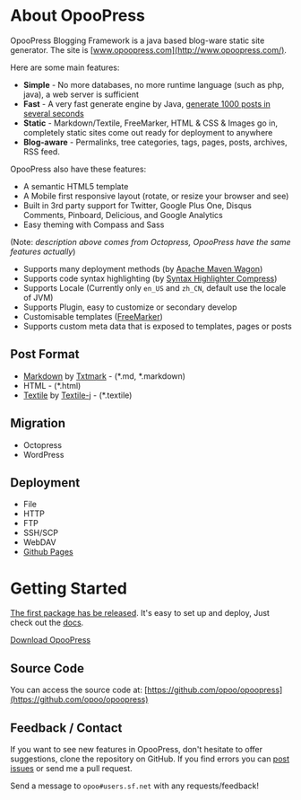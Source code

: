 # About OpooPress

OpooPress Blogging Framework is a java based blog-ware static site generator. The site is [www.opoopress.com](http://www.opoopress.com/).

Here are some main features:

- **Simple** - No more databases, no more runtime language (such as php, java), a web server is sufficient
- **Fast** - A very fast generate engine by Java, [generate 1000 posts in several seconds](http://opoo.org/why-i-develop-opoopress/)
- **Static** - Markdown/Textile, FreeMarker, HTML & CSS & Images go in, completely static sites come out ready for deployment to anywhere
- **Blog-aware** - Permalinks, tree categories, tags, pages, posts, archives, RSS feed.

OpooPress also have these features:
- A semantic HTML5 template
- A Mobile first responsive layout (rotate, or resize your browser and see)
- Built in 3rd party support for Twitter, Google Plus One, Disqus Comments, Pinboard, Delicious, and Google Analytics
- Easy theming with Compass and Sass

(Note: *description above comes from Octopress, OpooPress have the same features actually*)
- Supports many deployment methods (by [Apache Maven Wagon](http://maven.apache.org/wagon/))
- Supports code syntax highlighting (by [Syntax Highlighter Compress](http://alexgorbatchev.com/SyntaxHighlighter/))
- Supports Locale (Currently only `en_US` and `zh_CN`, default use the locale of JVM)
- Supports Plugin, easy to customize or secondary develop
- Customisable templates ([FreeMarker](http://www.freemarker.org/))
- Supports custom meta data that is exposed to templates, pages or posts

## Post Format
- [Markdown](http://daringfireball.net/projects/markdown/) by [Txtmark](https://github.com/rjeschke/txtmark) - (\*.md, \*.markdown)
- HTML - (\*.html)
- [Textile](http://textile.sitemonks.com/) by [Textile-j](https://textile-j.dev.java.net/) - (\*.textile)

## Migration
- Octopress
- WordPress

## Deployment
- File
- HTTP
- FTP
- SSH/SCP
- WebDAV
- [Github Pages](http://www.opoopress.com/zh/docs/github-pages/)

# Getting Started
[The first package has be released](http://opoo.org/opoopress-1.0.0-has-been-released/). It's easy to set up and deploy, Just check out the [docs](http://www.opoopress.com/docs/).

<a class="download-button" href="http://www.opoopress.com/download/">Download OpooPress</a>


## Source Code
You can access the source code at: [https://github.com/opoo/opoopress](https://github.com/opoo/opoopress)

## Feedback / Contact
If you want to see new features in OpooPress, don't hesitate to offer suggestions, clone the repository on GitHub. If you find errors you can [post issues](https://github.com/opoo/opoopress/issues) or send me a pull request.

Send a message to `opoo#users.sf.net` with any requests/feedback!